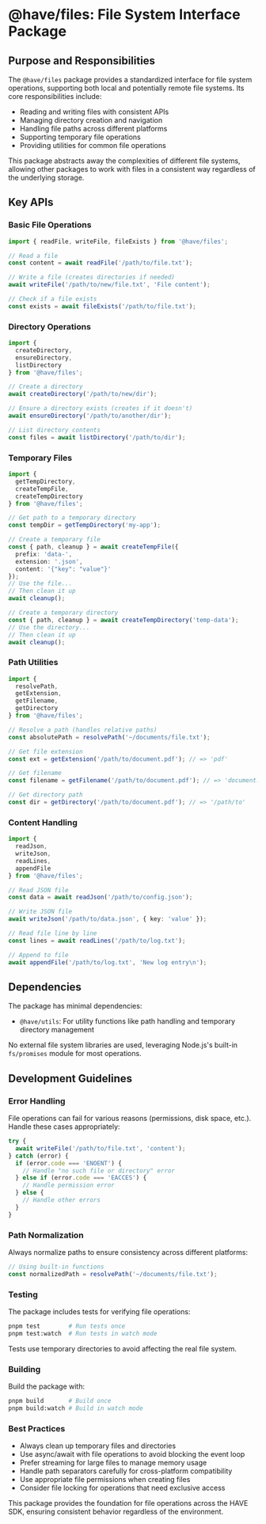 # @have/files: File System Interface Package

## Purpose and Responsibilities

The `@have/files` package provides a standardized interface for file system operations, supporting both local and potentially remote file systems. Its core responsibilities include:

- Reading and writing files with consistent APIs
- Managing directory creation and navigation
- Handling file paths across different platforms
- Supporting temporary file operations
- Providing utilities for common file operations

This package abstracts away the complexities of different file systems, allowing other packages to work with files in a consistent way regardless of the underlying storage.

## Key APIs

### Basic File Operations

```typescript
import { readFile, writeFile, fileExists } from '@have/files';

// Read a file
const content = await readFile('/path/to/file.txt');

// Write a file (creates directories if needed)
await writeFile('/path/to/new/file.txt', 'File content');

// Check if a file exists
const exists = await fileExists('/path/to/file.txt');
```

### Directory Operations

```typescript
import { 
  createDirectory, 
  ensureDirectory, 
  listDirectory 
} from '@have/files';

// Create a directory
await createDirectory('/path/to/new/dir');

// Ensure a directory exists (creates if it doesn't)
await ensureDirectory('/path/to/another/dir');

// List directory contents
const files = await listDirectory('/path/to/dir');
```

### Temporary Files

```typescript
import { 
  getTempDirectory, 
  createTempFile, 
  createTempDirectory 
} from '@have/files';

// Get path to a temporary directory
const tempDir = getTempDirectory('my-app');

// Create a temporary file
const { path, cleanup } = await createTempFile({ 
  prefix: 'data-', 
  extension: '.json',
  content: '{"key": "value"}'
});
// Use the file...
// Then clean it up
await cleanup();

// Create a temporary directory
const { path, cleanup } = await createTempDirectory('temp-data');
// Use the directory...
// Then clean it up
await cleanup();
```

### Path Utilities

```typescript
import { 
  resolvePath, 
  getExtension, 
  getFilename, 
  getDirectory 
} from '@have/files';

// Resolve a path (handles relative paths)
const absolutePath = resolvePath('~/documents/file.txt');

// Get file extension
const ext = getExtension('/path/to/document.pdf'); // => 'pdf'

// Get filename
const filename = getFilename('/path/to/document.pdf'); // => 'document.pdf'

// Get directory path
const dir = getDirectory('/path/to/document.pdf'); // => '/path/to'
```

### Content Handling

```typescript
import { 
  readJson, 
  writeJson, 
  readLines,
  appendFile
} from '@have/files';

// Read JSON file
const data = await readJson('/path/to/config.json');

// Write JSON file
await writeJson('/path/to/data.json', { key: 'value' });

// Read file line by line
const lines = await readLines('/path/to/log.txt');

// Append to file
await appendFile('/path/to/log.txt', 'New log entry\n');
```

## Dependencies

The package has minimal dependencies:

- `@have/utils`: For utility functions like path handling and temporary directory management

No external file system libraries are used, leveraging Node.js's built-in `fs/promises` module for most operations.

## Development Guidelines

### Error Handling

File operations can fail for various reasons (permissions, disk space, etc.). Handle these cases appropriately:

```typescript
try {
  await writeFile('/path/to/file.txt', 'content');
} catch (error) {
  if (error.code === 'ENOENT') {
    // Handle "no such file or directory" error
  } else if (error.code === 'EACCES') {
    // Handle permission error
  } else {
    // Handle other errors
  }
}
```

### Path Normalization

Always normalize paths to ensure consistency across different platforms:

```typescript
// Using built-in functions
const normalizedPath = resolvePath('~/documents/file.txt');
```

### Testing

The package includes tests for verifying file operations:

```bash
pnpm test        # Run tests once
pnpm test:watch  # Run tests in watch mode
```

Tests use temporary directories to avoid affecting the real file system.

### Building

Build the package with:

```bash
pnpm build       # Build once
pnpm build:watch # Build in watch mode
```

### Best Practices

- Always clean up temporary files and directories
- Use async/await with file operations to avoid blocking the event loop
- Prefer streaming for large files to manage memory usage
- Handle path separators carefully for cross-platform compatibility
- Use appropriate file permissions when creating files
- Consider file locking for operations that need exclusive access

This package provides the foundation for file operations across the HAVE SDK, ensuring consistent behavior regardless of the environment.